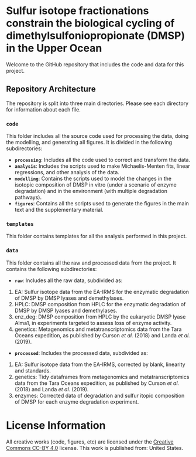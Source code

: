 # Sulfur isotope fractionations constrain the biological cycling of dimethylsulfoniopropionate (DMSP) in the Upper Ocean

Welcome to the GitHub repository that includes the code and data for this project.

## Repository Architecture

The repository is split into three main directories. Please see each directory for information about each file.

### **`code`** 
This folder includes all the source code used for processing the data, doing the modelling, and generating all figures. It is divided in the following subdirectories:
 * **`processing`**: Includes all the code used to correct and transform the data. 
 * **`analysis`**: Includes the scripts used to make Michaelis-Menten fits, linear regressions, and other analysis of the data. 
 * **`modelling`**: Contains the scripts used to model the changes in the isotopic composition of DMSP in vitro (under a scenario of enzyme degradation) and in the environment (with multiple degradation pathways).
 * **`figures`**: Contains all the scripts used to generate the figures in the main text and the supplementary material. 

 ### **`templates`** 
This folder contains templates for all the analysis performed in this project.

### **`data`** 
This folder contains all the raw and processed data from the project. It contains the following subdirectories:

 * **`raw`**: Includes all the raw data, subdivided as:

  1. EA: Sulfur isotope data from the EA-IRMS for the enzymatic degradation of DMSP by DMSP lyases and demethylases.
  2. HPLC: DMSP composition from HPLC for the enzymatic degradation of DMSP by DMSP lyases and demethylases.
  3. enz_deg: DMSP composition from HPLC by the eukaryotic DMSP lyase Alma1, in experiments targeted to assess loss of enzyme activity.
  4. genetics: Metagenomics and metatranscriptomics data from the Tara Oceans expedition, as published by Curson *et al.* (2018) and Landa *et al.* (2019).


 * **`processed`**: Includes the processed data, subdivided as:

  1. EA: Sulfur isotope data from the EA-IRMS, corrected by blank, linearity and standards.
  2. genetics: Tidy dataframes from metagenomics and metatranscriptomics data from the Tara Oceans expedition, as published by Curson *et al.* (2018) and Landa *et al.* (2019).
  3. enzymes: Corrected data of degradation and sulfur itopic composition of DMSP for each enzyme degradation experiment.
 
# License Information

All creative works (code, figures, etc) are licensed under the [Creative
Commons CC-BY 4.0](https://creativecommons.org/licenses/by/4.0/) license. This work is published from: United States.
